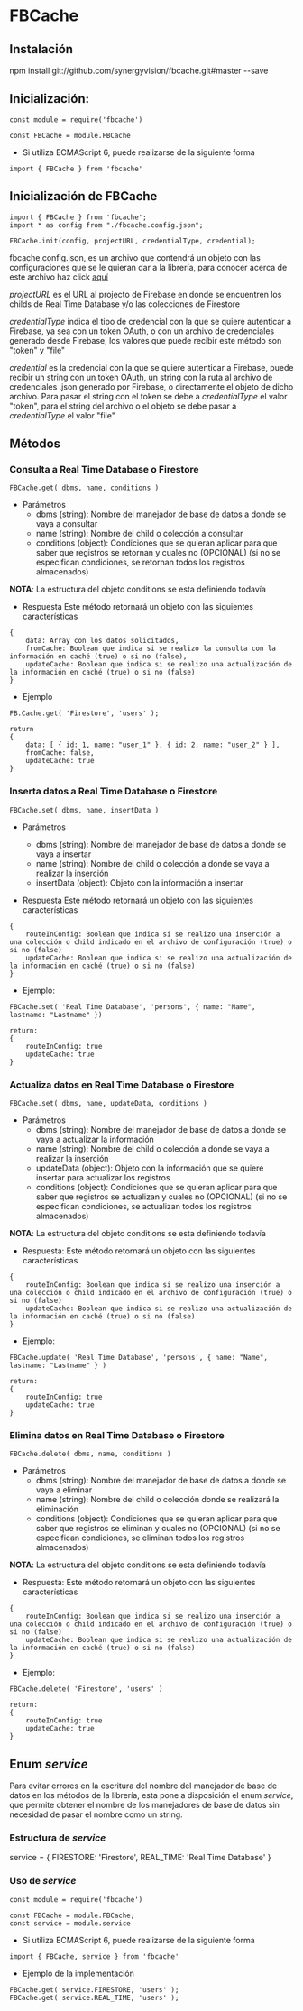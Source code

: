 # FBCache

## Instalación

npm install git://github.com/synergyvision/fbcache.git#master --save

## Inicialización:

```
const module = require('fbcache')

const FBCache = module.FBCache
```

- Si utiliza ECMAScript 6, puede realizarse de la siguiente forma

```
import { FBCache } from 'fbcache'
```

## Inicialización de FBCache

```
import { FBCache } from 'fbcache';
import * as config from "./fbcache.config.json";

FBCache.init(config, projectURL, credentialType, credential);

```

fbcache.config.json, es un archivo que contendrá un objeto con las configuraciones que se le quieran dar a la librería, para conocer acerca de este archivo haz click [aquí](https://github.com/synergyvision/fbcache/issues/5)

_projectURL_ es el URL al projecto de Firebase en donde se encuentren los childs de Real Time Database y/o las colecciones de Firestore

_credentialType_ indica el tipo de credencial con la que se quiere autenticar a Firebase, ya sea con un token OAuth, o con un archivo de credenciales generado desde Firebase, los valores que puede recibir este método son "token" y "file"

_credential_ es la credencial con la que se quiere autenticar a Firebase, puede recibir un string con un token OAuth, un string con la ruta al archivo de credenciales .json generado por Firebase, o directamente el objeto de dicho archivo. Para pasar el string con el token se debe a _credentialType_ el valor "token", para el string del archivo o el objeto se debe pasar a _credentialType_ el valor "file"

## Métodos

### Consulta a Real Time Database o Firestore

```
FBCache.get( dbms, name, conditions )
```

- Parámetros
  - dbms (string): Nombre del manejador de base de datos a donde se vaya a consultar
  - name (string): Nombre del child o colección a consultar
  - conditions (object): Condiciones que se quieran aplicar para que saber que registros se retornan y cuales no (OPCIONAL) (si no se especifican condiciones, se retornan todos los registros almacenados)

**NOTA**: La estructura del objeto conditions se esta definiendo todavía

- Respuesta
Este método retornará un objeto con las siguientes características
```
{
    data: Array con los datos solicitados,
    fromCache: Boolean que indica si se realizo la consulta con la información en caché (true) o si no (false),
    updateCache: Boolean que indica si se realizo una actualización de la información en caché (true) o si no (false)
}
```

- Ejemplo
```
FB.Cache.get( 'Firestore', 'users' );

return
{ 
    data: [ { id: 1, name: "user_1" }, { id: 2, name: "user_2" } ],
    fromCache: false,
    updateCache: true
}
```

### Inserta datos a Real Time Database o Firestore

```
FBCache.set( dbms, name, insertData )
```

- Parámetros
  - dbms (string): Nombre del manejador de base de datos a donde se vaya a insertar
  - name (string): Nombre del child o colección a donde se vaya a realizar la inserción
  - insertData (object): Objeto con la información a insertar

- Respuesta
Este método retornará un objeto con las siguientes características
```
{
    routeInConfig: Boolean que indica si se realizo una inserción a una colección o child indicado en el archivo de configuración (true) o si no (false)
    updateCache: Boolean que indica si se realizo una actualización de la información en caché (true) o si no (false)
}
```

- Ejemplo:
```
FBCache.set( 'Real Time Database', 'persons', { name: "Name", lastname: "Lastname" })

return:
{
    routeInConfig: true
    updateCache: true
}
```

### Actualiza datos en Real Time Database o Firestore

```
FBCache.set( dbms, name, updateData, conditions )
```

- Parámetros
  - dbms (string): Nombre del manejador de base de datos a donde se vaya a actualizar la información
  - name (string): Nombre del child o colección a donde se vaya a realizar la inserción
  - updateData (object): Objeto con la información que se quiere insertar para actualizar los registros
  - conditions (object): Condiciones que se quieran aplicar para que saber que registros se actualizan y cuales no (OPCIONAL) (si no se especifican condiciones, se actualizan todos los registros almacenados)

**NOTA**: La estructura del objeto conditions se esta definiendo todavía

- Respuesta:
Este método retornará un objeto con las siguientes características
```
{
    routeInConfig: Boolean que indica si se realizo una inserción a una colección o child indicado en el archivo de configuración (true) o si no (false)
    updateCache: Boolean que indica si se realizo una actualización de la información en caché (true) o si no (false)
}
```

- Ejemplo:
```
FBCache.update( 'Real Time Database', 'persons', { name: "Name", lastname: "Lastname" } )

return:
{
    routeInConfig: true
    updateCache: true
}
```

### Elimina datos en Real Time Database o Firestore

```
FBCache.delete( dbms, name, conditions )
```

- Parámetros
  - dbms (string): Nombre del manejador de base de datos a donde se vaya a eliminar
  - name (string): Nombre del child o colección donde se realizará la eliminación
  - conditions (object): Condiciones que se quieran aplicar para que saber que registros se eliminan y cuales no (OPCIONAL) (si no se especifican condiciones, se eliminan todos los registros almacenados)

**NOTA**: La estructura del objeto conditions se esta definiendo todavía

- Respuesta:
Este método retornará un objeto con las siguientes características
```
{
    routeInConfig: Boolean que indica si se realizo una inserción a una colección o child indicado en el archivo de configuración (true) o si no (false)
    updateCache: Boolean que indica si se realizo una actualización de la información en caché (true) o si no (false)
}
```

- Ejemplo:
```
FBCache.delete( 'Firestore', 'users' )

return:
{
    routeInConfig: true
    updateCache: true
}
```
## Enum _service_

Para evitar errores en la escritura del nombre del manejador de base de datos en los métodos de la librería, esta pone a disposición el enum _service_, que permite obtener el nombre de los manejadores de base de datos sin necesidad de pasar el nombre como un string.

### Estructura de _service_

service = {
    FIRESTORE: 'Firestore',
    REAL_TIME: 'Real Time Database'
}

### Uso de _service_

```
const module = require('fbcache')

const FBCache = module.FBCache;
const service = module.service
```

- Si utiliza ECMAScript 6, puede realizarse de la siguiente forma
```
import { FBCache, service } from 'fbcache'
```

- Ejemplo de la implementación

```
FBCache.get( service.FIRESTORE, 'users' );
FBCache.get( service.REAL_TIME, 'users' );
```
